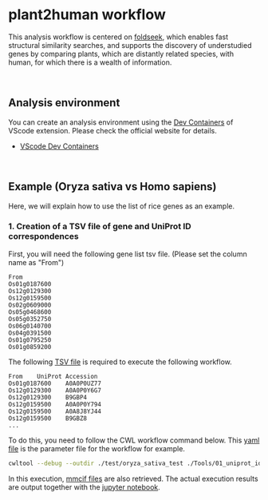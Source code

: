# plant2human workflow

This analysis workflow is centered on [foldseek](https://github.com/steineggerlab/foldseek), which enables fast structural similarity searches, and supports the discovery of understudied genes by comparing plants, which are distantly related species, with human, for which there is a wealth of information.

&nbsp;

## Analysis environment

You can create an analysis environment using the [Dev Containers](./.devcontainer/devcontainer.json) of VScode extension.
Please check the official website for details.
- [VScode Dev Containers](https://code.visualstudio.com/docs/devcontainers/containers)

&nbsp;

## Example (Oryza sativa vs Homo sapiens)

Here, we will explain how to use the list of rice genes as an example.

### 1. Creation of a TSV file of gene and UniProt ID correspondences

First, you will need the following gene list tsv file. (Please set the column name as "From")

```tsv
From
Os01g0187600
Os12g0129300
Os12g0159500
Os02g0609000
Os05g0468600
Os05g0352750
Os06g0140700
Os04g0391500
Os01g0795250
Os01g0859200
```

The following [TSV file](./test/oryza_sativa_test/rice_random_gene_idmapping_all.tsv) is required to execute the following workflow. 

```tsv
From	UniProt Accession
Os01g0187600	A0A0P0UZ77
Os12g0129300	A0A0P0Y6G7
Os12g0129300	B9GBP4
Os12g0159500	A0A0P0Y794
Os12g0159500	A0A8J8YJ44
Os12g0159500	B9GBZ8
...
```
To do this, you need to follow the CWL workflow command below.
This [yaml file](./job/uniprot_idmapping_job_example_os.yml) is the parameter file for the workflow for example.

```bash
cwltool --debug --outdir ./test/oryza_sativa_test ./Tools/01_uniprot_idmapping.cwl ./job/uniprot_idmapping_job_example_os.yml
```
In this execution, [mmcif files](./test/oryza_sativa_test/rice_random_gene_mmcif) are also retrieved.
The actual execution results are output together with the [jupyter notebook](./test/oryza_sativa_test/rice_random_gene_uniprot_idmapping.ipynb).
